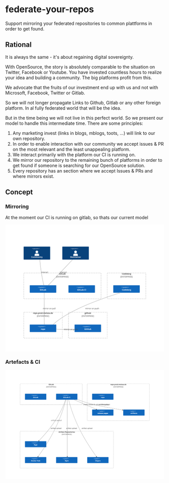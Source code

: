 # federate-your-repos

Support mirroring your federated repositories to common plattforms in order to get found.

## Rational

It is always the same - it's about regaining digital sovereignty.

With OpenSource, the story is absolutely comparable to the situation on Twitter, Facebook or Youtube. You have invested countless hours to realize your idea and building a community. The big platforms profit from this.

We advocate that the fruits of our investment end up with us and not with Microsoft, Facebook, Twitter or Gitlab.

So we will not longer propagate Links to Github, Gitlab or any other foreign platform. In al fully federated world that will be the idea.

But in the time being we will not live in this perfect world. So we present our model to handle this intermediate time. There are some principles:

1. Any marketing invest (links in blogs, mblogs, toots, ...) will link to our own repository.
2. In order to enable interaction with our community we accept issues & PR on the most relevant and the least unappealing platform.
3. We interact primarily with the platform our CI is running on.
4. We mirror our repository to the remaining bunch of platforms in order to get found if someone is searching for our OpenSource solution.
5. Every repository has an section where we accept Issues & PRs and where mirrors exist.


## Concept

### Mirroring

At the moment our CI is running on gitlab, so thats our current model

<div style="background-color: white;">

![](doc/repositories.svg)

</div>

### Artefacts & CI

<div style="background-color: white;">

![](doc/ciAndArtifacts.svg)

</div>
